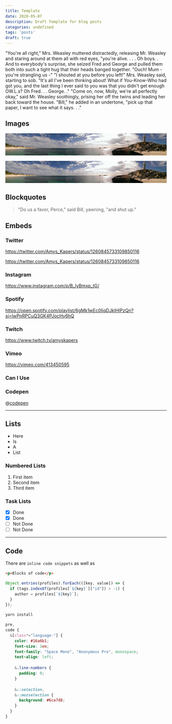 ```yaml
---
title: Template
date: 2020-05-07
description: Draft Template for blog posts
categories: undefined
tags: 'posts'
draft: true
---
```


"You're all right," Mrs. Weasley muttered distractedly, releasing Mr. Weasley and staring around at them all with red eyes, "you're alive. . . . Oh boys. . And to everybody's surprise, she seized Fred and George and pulled them both into such a tight hug that their heads banged together. "Ouch! Mum - you're strangling us -" "I shouted at you before you left!" Mrs. Weasley said, starting to sob. "It's all I've been thinking about! What if You-Know-Who had got you, and the last thing I ever said to you was that you didn't get enough OW.L.s? Oh Fred. . . George. ." "Come on, now, Molly, we're all perfectly okay," said Mr. Weasley soothingly, prising her off the twins and leading her back toward the house. "Bill," he added in an undertone, "pick up that paper, I want to see what it says. . ."

## Images

![Image Caption](/img/rottnest-lighthouse-2500.jpg)

![](/img/rottnest-lighthouse-2500.jpg)

## Blockquotes

> "Do us a favor, Perce," said Bill, yawning, "and shut up."


## Embeds

### Twitter

https://twitter.com/Amys_Kapers/status/1260845733109850116

https://twitter.com/Amys_Kapers/status/1260845733109850116

### Instagram

https://www.instagram.com/p/B_lyBmxp_tG/

### Spotify

https://open.spotify.com/playlist/6gMk1wEc0IiqDJklHIPzQn?si=lwPnRPCuQ3GK4PJocHy6hQ

### Twitch

https://www.twitch.tv/amyskapers

### Vimeo

https://vimeo.com/413450595

### Can I Use

### Codepen

@[codepen](YzPVgPZ)

---

## Lists

- Here
- Is
- A
- List

### Numbered Lists

1. First item
2. Second item
3. Third item

### Task Lists

- [x] Done
- [x] Done
- [ ] Not Done
- [ ] Not Done

---

## Code

There are `inline code snippets` as well as

```html
<p>Blocks of code</p>
```

```javascript
Object.entries(profiles).forEach(([key, value]) => {
  if (tags.indexOf(profiles[`${key}`]["id"]) > -1) {
    author = profiles[`${key}`];
  }
});
```

```bash
yarn install
```

```scss
pre,
code {
  &[class*="language-"] {
    color: #16a6b1;
    font-size: 1em;
    font-family: "Space Mono", "Anonymous Pro", monospace;
    text-align: left;

    &.line-numbers {
      padding: 0;
    }

    &::selection,
    &::mozselection {
      background: #6ca7d8;
    }
  }
}
```

